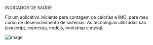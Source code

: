 INDICADOR DE SAÚDE

Fiz um aplicativo iniciante para contagem de calorias e IMC, para meu curso de desenvolvimento de sistemas. As tecnologias utilizadas são javascript, expressjs, nodejs, bootstrap e mysql.

![image](https://github.com/user-attachments/assets/eb469843-c377-46c8-9a09-fc2fdc368ead)
